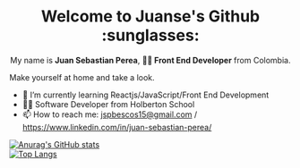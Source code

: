 <h1 align='center'>Welcome to Juanse's Github :sunglasses: </h1>

<p align='center'> My name is <strong>Juan Sebastian Perea</strong>, <strong>👨‍💻 Front End Developer</strong> from Colombia.</p>
<p>Make yourself at home and take a look.</p>

- 🌱 I’m currently learning Reactjs/JavaScript/Front End Development
- 👨‍🎓 Software Developer from Holberton School
- 📫 How to reach me: jspbescos15@gmail.com / https://www.linkedin.com/in/juan-sebastian-perea/

[![Anurag's GitHub stats](https://github-readme-stats.vercel.app/api?username=Juanse1595)](https://github.com/anuraghazra/github-readme-stats)
<br>
[![Top Langs](https://github-readme-stats.vercel.app/api/top-langs/?username=Juanse1595&layout=compact)](https://github.com/anuraghazra/github-readme-stats)
